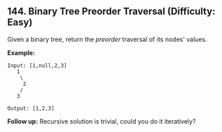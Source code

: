 ## 144. Binary Tree Preorder Traversal (Difficulty: Easy)

Given a binary tree, return the *preorder* traversal of its nodes' values.

**Example:**
```
Input: [1,null,2,3]
   1
    \
     2
    /
   3

Output: [1,2,3]
```

**Follow up:** Recursive solution is trivial, could you do it iteratively?
